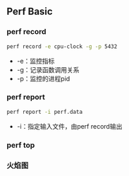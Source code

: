 ## Perf Basic

### perf record

```bash
perf record -e cpu-clock -g -p 5432
```

- -e：监控指标
- -g：记录函数调用关系
- -p：监控的进程pid

### perf report

```bash
perf report -i perf.data
```

- -i：指定输入文件，由perf record输出

### perf top

### 火焰图



